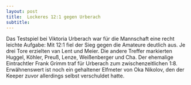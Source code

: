 ```yaml
---
layout: post
title:  Lockeres 12:1 gegen Urberach
subtitle:  
---
```


Das Testspiel bei Viktoria Urberach war für die Mannschaft eine recht leichte Aufgabe: Mit 12:1 fiel der Sieg gegen die Amateure deutlich aus. Je drei Tore erzielten van Lent und Meier. Die andere Treffer markierten Huggel, Köhler, Preuß, Lenze, Weißenberger und Cha. Der ehemalige Eintrachtler Frank Grimm traf für Urberach zum zwischenzeitlichen 1:8. Erwähnenswert ist noch ein gehaltener Elfmeter von Oka Nikolov, den der Keeper zuvor allerdings selbst verschuldet hatte.


